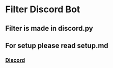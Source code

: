 # Filter Discord Bot
## Filter is made in discord.py
## For setup please read setup.md
### [Discord](https://discord.gg/gV3KDTqqZp)
